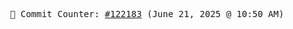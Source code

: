 <p align="center">
    <samp>
        📮 Commit Counter: <a href="https://github.com/Javascript-void0/Javascript-void0/commits/main">#122183</a> (June 21, 2025 @ 10:50 AM)
    </samp>
</p>